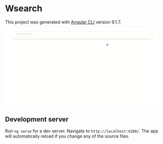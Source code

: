 # Wsearch

This project was generated with [Angular CLI](https://github.com/angular/angular-cli) version 9.1.7.

![](.github/wsearch.gif)

## Development server

Run `ng serve` for a dev server. Navigate to `http://localhost:4200/`. The app will automatically reload if you change any of the source files.
